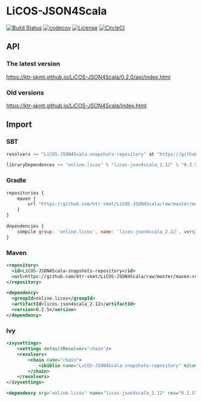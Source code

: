 # LiCOS-JSON4Scala

[![Build Status](https://travis-ci.org/ktr-skmt/LiCOS-JSON4Scala.svg?branch=master)](https://travis-ci.org/ktr-skmt/LiCOS-JSON4Scala)
[![codecov](https://codecov.io/gh/ktr-skmt/LiCOS-JSON4Scala/branch/master/graph/badge.svg)](https://codecov.io/gh/ktr-skmt/LiCOS-JSON4Scala)
[![License](https://img.shields.io/badge/License-Apache%202.0-blue.svg)](https://github.com/ktr-skmt/LiCOS-JSON4Scala/blob/master/LICENSE)
[![CircleCI](https://circleci.com/gh/ktr-skmt/LiCOS-JSON4Scala.svg?style=svg)](https://circleci.com/gh/ktr-skmt/LiCOS-JSON4Scala)

## API

### The latest version

https://ktr-skmt.github.io/LiCOS-JSON4Scala/0.2.0/api/index.html

### Old versions

https://ktr-skmt.github.io/LiCOS-JSON4Scala/index.html

## Import

### SBT

```scala
resolvers += "LiCOS-JSON4Scala-snapshots-repository" at "https://github.com/ktr-skmt/LiCOS-JSON4Scala/raw/master/maven-repo/snapshots"
```

```scala
libraryDependences += "online.licos" % "licos-json4scala_2.12" % "0.2.5"
```

### Gradle

```javascript
repositories {
    maven {
        url "https://github.com/ktr-skmt/LiCOS-JSON4Scala/raw/master/maven-repo/snapshots"
    }
}
```

```javascript
dependencies {
    compile group: 'online.licos', name: 'licos-json4scala_2.12', version: '0.2.5'
}
```

### Maven

```xml
<repository>
  <id>LiCOS-JSON4Scala-snapshots-repository</id>
  <url>https://github.com/ktr-skmt/LiCOS-JSON4Scala/raw/master/maven-repo/snapshots</url>
</repository>
```

```xml
<dependency>
  <groupId>online.licos</groupId>
  <artifactId>licos-json4scala_2.12</artifactId>
  <version>0.2.5</version>
</dependency>
```

### Ivy

```xml
<ivysettings>
    <settings defaultResolver="chain"/>
    <resolvers>
        <chain name="chain">
            <ibiblio name="LiCOS-JSON4Scala-snapshots-repository" m2compatible="true" root="https://github.com/ktr-skmt/LiCOS-JSON4Scala/raw/master/maven-repo/snapshots"/>
        </chain>
    </resolvers>
</ivysettings>
```

```xml
<dependency org="online.licos" name="licos-json4scala_2.12" rev="0.2.5"/>
```
